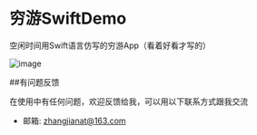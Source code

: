 # 穷游SwiftDemo
空闲时间用Swift语言仿写的穷游App（看着好看才写的）

![image](http://d.huhu.la/app/qy1.gif)

##有问题反馈

在使用中有任何问题，欢迎反馈给我，可以用以下联系方式跟我交流

* 邮箱: zhangjianat@163.com




